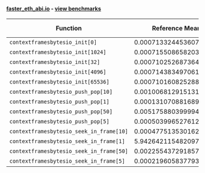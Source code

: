 #### [faster_eth_abi.io](https://github.com/BobTheBuidler/faster-eth-abi/blob/master/faster_eth_abi/io.py) - [view benchmarks](https://github.com/BobTheBuidler/faster-eth-abi/blob/master/benchmarks/test_io_benchmarks.py)

| Function | Reference Mean | Faster Mean | % Change | Speedup (%) | x Faster | Faster |
|----------|---------------|-------------|----------|-------------|----------|--------|
| `contextframesbytesio_init[0]` | 0.00071332445360797 | 0.0006326804255871865 | 11.31% | 12.75% | 1.13x | ✅ |
| `contextframesbytesio_init[1024]` | 0.0007155086582033407 | 0.0006332604675820714 | 11.50% | 12.99% | 1.13x | ✅ |
| `contextframesbytesio_init[32]` | 0.0007102526873643414 | 0.0006313298537070716 | 11.11% | 12.50% | 1.13x | ✅ |
| `contextframesbytesio_init[4096]` | 0.0007143834970611217 | 0.0006315529202486721 | 11.59% | 13.12% | 1.13x | ✅ |
| `contextframesbytesio_init[65536]` | 0.0007101608252887486 | 0.0006296077415978401 | 11.34% | 12.79% | 1.13x | ✅ |
| `contextframesbytesio_push_pop[10]` | 0.0010068129151318457 | 0.0009901498639106967 | 1.66% | 1.68% | 1.02x | ✅ |
| `contextframesbytesio_push_pop[1]` | 0.0001310708816893046 | 0.00012046516954430846 | 8.09% | 8.80% | 1.09x | ✅ |
| `contextframesbytesio_push_pop[50]` | 0.0051758803999949745 | 0.0052255835624978415 | -0.96% | -0.95% | 0.99x | ❌ |
| `contextframesbytesio_push_pop[5]` | 0.0005039965276128853 | 0.0004874462430633622 | 3.28% | 3.40% | 1.03x | ✅ |
| `contextframesbytesio_seek_in_frame[10]` | 0.00047751353016214806 | 0.0004771105372897579 | 0.08% | 0.08% | 1.00x | ✅ |
| `contextframesbytesio_seek_in_frame[1]` | 5.9426421154820975e-05 | 6.065150425572556e-05 | -2.06% | -2.02% | 0.98x | ❌ |
| `contextframesbytesio_seek_in_frame[50]` | 0.002255437291857635 | 0.002256178449308695 | -0.03% | -0.03% | 1.00x | ❌ |
| `contextframesbytesio_seek_in_frame[5]` | 0.00021960583779381818 | 0.0002219136712985773 | -1.05% | -1.04% | 0.99x | ❌ |

